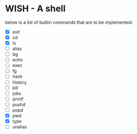 # WISH - A shell

below is a list of builtin commands that are to be implemented:

- [x] exit
- [x] cd
- [x] ls
- [ ] alias
- [ ] bg
- [ ] echo
- [ ] exec
- [ ] fg
- [ ] hash
- [ ] history
- [ ] kill
- [ ] jobs
- [ ] printf
- [ ] pushd
- [ ] popd
- [x] pwd
- [x] type
- [ ] unalias

